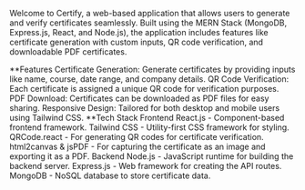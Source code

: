 Welcome to Certify, a web-based application that allows users to generate and verify certificates seamlessly. Built using the MERN Stack (MongoDB, Express.js, React, and Node.js), the application includes features like certificate generation with custom inputs, QR code verification, and downloadable PDF certificates.

**Features
Certificate Generation: Generate certificates by providing inputs like name, course, date range, and company details.
QR Code Verification: Each certificate is assigned a unique QR code for verification purposes.
PDF Download: Certificates can be downloaded as PDF files for easy sharing.
Responsive Design: Tailored for both desktop and mobile users using Tailwind CSS.
**Tech Stack
Frontend
React.js - Component-based frontend framework.
Tailwind CSS - Utility-first CSS framework for styling.
QRCode.react - For generating QR codes for certificate verification.
html2canvas & jsPDF - For capturing the certificate as an image and exporting it as a PDF.
Backend
Node.js - JavaScript runtime for building the backend server.
Express.js - Web framework for creating the API routes.
MongoDB - NoSQL database to store certificate data.
 

